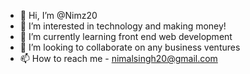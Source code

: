 - 👋 Hi, I’m @Nimz20
- 👀 I’m interested in technology and making money!
- 🌱 I’m currently learning front end web development
- 💞️ I’m looking to collaborate on any business ventures
- 📫 How to reach me - nimalsingh20@gmail.com

<!---
Nimz20/Nimz20 is a ✨ special ✨ repository because its `README.md` (this file) appears on your GitHub profile.
You can click the Preview link to take a look at your changes.
--->
